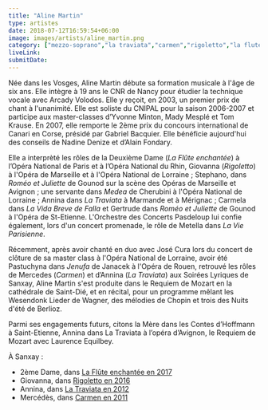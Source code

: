 ```yaml
---
title: "Aline Martin"
type: artistes
date: 2018-07-12T16:59:54+06:00
image: images/artists/aline_martin.png
category: ["mezzo-soprano","la traviata","carmen","rigoletto","la flute enchantée"]
liveLink: 
submitDate: 
---
```


Née dans les Vosges, Aline Martin débute sa formation musicale à l'âge de six ans. Elle intègre à 19 ans le CNR de Nancy pour étudier la technique vocale avec Arcady Volodos. Elle y reçoit, en 2003, un premier prix de chant à l'unanimité. Elle est soliste du CNIPAL pour la saison 2006-2007 et  participe aux master-classes d’Yvonne Minton, Mady Mesplé et Tom Krause. En 2007, elle remporte le 2ème prix du concours international de Canari en Corse, présidé par Gabriel Bacquier. Elle bénéficie aujourd'hui des conseils de Nadine Denize et d’Alain Fondary.

Elle a interprèté les rôles de la Deuxième Dame (*La Flûte enchantée*) à l’Opéra National de Paris et à l’Opéra National du Rhin, Giovanna (*Rigoletto*) à l'Opéra de Marseille et à l'Opéra National de Lorraine ; Stephano, dans *Roméo et Juliette* de Gounod sur la scène des Opéras de Marseille et Avignon ; une servante dans *Medea* de Cherubini à l'Opéra National de Lorraine ; Annina dans *La Traviata* à Marmande et à Mérignac ; Carmela dans *La Vida Breve de Falla* et Gertrude dans *Roméo et Juliette* de Gounod à l'Opéra de St-Etienne. L'Orchestre des Concerts Pasdeloup lui confie également, lors d'un concert promenade, le rôle de Metella dans *La Vie Parisienne*.

Récemment, après avoir chanté en duo avec José Cura lors du concert de clôture de sa master class à l'Opéra National de Lorraine, avoir été Pastuchyna dans *Jenufa* de Janacek à l'Opéra de Rouen, retrouvé les rôles de Mercedes (*Carmen*) et d’Annina (*La Traviata*) aux Soirées Lyriques de Sanxay, Aline Martin s'est produite dans le Requiem de Mozart en la cathédrale de Saint-Dié, et en récital, pour un programme mêlant les Wesendonk Lieder de Wagner, des mélodies de Chopin et trois des Nuits d'été de Berlioz.

Parmi ses engagements futurs, citons la Mère dans les Contes d’Hoffmann à Saint-Etienne, Annina dans La Traviata à l’opéra d’Avignon, le Requiem de Mozart avec Laurence Equilbey.


À Sanxay :
- 2ème Dame, dans [La Flûte enchantée en 2017](/portfolio/2017_flute/)
- Giovanna, dans [Rigoletto en 2016](/portfolio/2016_rigoletto/)
- Annina, dans [La Traviata en 2012](/portfolio/2012_traviata/)
- Mercédès, dans [Carmen en 2011](/portfolio/2011_carmen/)

